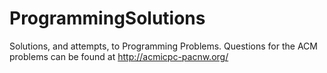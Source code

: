 # ProgrammingSolutions
Solutions, and attempts, to Programming Problems. Questions for the ACM problems can be found at
 http://acmicpc-pacnw.org/
 
 
